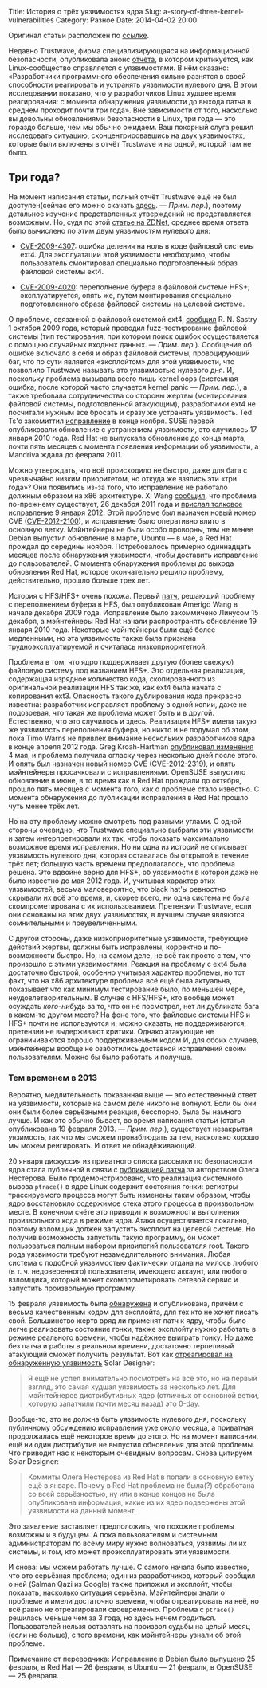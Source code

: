Title: История о трёх уязвимостях ядра
Slug: a-story-of-three-kernel-vulnerabilities
Category: Разное
Date: 2014-04-02 20:00

Оригинал статьи расположен по [ссылке](https://lwn.net/Articles/538898/).

Недавно Trustwave, фирма специализирующаяся на информационной безопасности, опубликовала анонс [отчёта](http://www2.trustwave.com/rs/trustwave/images/Trustwave_GSR_ExecutiveSummary_4page_Final_Digital.pdf), в котором критикуется, как Linux-сообщество справляется с уязвимостями. В нём сказано: «Разработчики программного обеспечения сильно разнятся в своей способности реагировать и устранять уязвимости нулевого дня. В этом исследовании показано, что у разработчиков Linux худшее время реагирования: с момента обнаружения уязвимости до выхода патча в среднем проходит почти три года». Вне зависимости от того, насколько вы довольны обновлениями безопасности в Linux, три года — это гораздо больше, чем мы обычно ожидаем. Ваш покорный слуга решил исследовать ситуацию, сконцентрировавшись на двух уязвимостях, которые были включены в отчёт Trustwave и на одной, которой там не было.

## Три года?

На момент написания статьи, полный отчёт Trustwave ещё не был доступен(сейчас его можно скачать [здесь](http://www2.trustwave.com/rs/trustwave/images/2013-Global-Security-Report.pdf). — _Прим. пер._), поэтому детальное изучение представленных утверждений не представляется возможным. Но, судя по этой [статье на ZDNet](http://www.zdnet.com/linux-trailed-windows-in-patching-zero-days-in-2012-report-says-7000011326/), среднее время ответа было вычислено по этим двум уязвимостям нулевого дня:

* [CVE-2009-4307](http://cve.mitre.org/cgi-bin/cvename.cgi?name=CVE-2009-4307): ошибка деления на ноль в коде файловой системы ext4. Для эксплуатации этой уязвимости необходимо, чтобы пользователь смонтировал специально подготовленный образ файловой системы ext4.

* [CVE-2009-4020](http://cve.mitre.org/cgi-bin/cvename.cgi?name=CVE-2009-4020): переполнение буфера в файловой системе HFS+; эксплуатируется, опять же, путем монтирования специально подготовленного образа файловой системы на целевой системе.

О проблеме, связанной с файловой системой ext4, [сообщил](https://bugzilla.kernel.org/show_bug.cgi?id=14287) R. N. Sastry 1 октября 2009 года, который проводил fuzz-тестирование файловой системы (тип тестирования, при котором поиск ошибок осуществляется с помощью случайных входных данных. — _Прим. пер._). Сообщение об ошибке включало в себя и образ файловой системы, провоцирующий баг, что по сути является «эксплойтом» для этой уязвимости, что позволило Trustwave называть это уязвимостью нулевого дня. И, поскольку проблема вызывала всего лишь kernel oops (системная ошибка, после которой часто случается kernel panic — _Прим. пер._), а также требовала сотрудничества со стороны жертвы (монтирования файловой системы, подготовленной атакующим), разработчики ext4 не посчитали нужным все бросать и сразу же устранять уязвимость. Ted Ts'o закомиттил [исправление](https://git.kernel.org/?p=linux/kernel/git/torvalds/linux-2.6.git;a=commit;h=503358ae01b70ce6909d19dd01287093f6b6271c) в конце ноября. SUSE первой опубликовали обновление с устранением уязвимости, это случилось 17 января 2010 года. Red Hat не выпускала обновление до конца марта, почти пять месяцев с момента появления информации об уязвимости, а Mandriva ждала до февраля 2011.

Можно утверждать, что всё происходило не быстро, даже для бага с чрезвычайно низким приоритетом, но откуда же взялись эти «три года»? Они появились из-за того, что исправление не работало должным образом на x86 архитектуре. Xi Wang [сообщил](http://lwn.net/Articles/538899/), что проблема по-прежнему существует, 26 декабря 2011 года и [прислал толковое исправление](http://lwn.net/Articles/538900/) 9 января 2012. Этой проблеме был назначен новый номер CVE ([CVE-2012-2100](http://lwn.net/Articles/496295/)), и исправление было оперативно влито в основную ветку. Мэйнтейнеры не были особо проворны, тем не менее Debian выпустил обновление в марте, Ubuntu — в мае, а Red Hat прождал до середины ноября. Потребовалось примерно одиннадцать месяцев после обнаружения уязвимости, чтобы доставить исправление до пользователей. С момента обнаружения проблемы до выхода обновления Red Hat, которое окончательно решило проблему, действительно, прошло больше трех лет.

История с HFS/HFS+ очень похожа. Первый [патч](http://marc.info/?l=linux-mm-commits&m=125987755823047&w=2), решающий проблему с переполнением буфера в HFS, был опубликован Amerigo Wang в начале декабря 2009 года. Исправление было закоммичено Линусом 15 декабря, а мэйнтейнеры Red Hat начали распространять обновление 19 января 2010 года. Некоторые мэйнтейнеры были ещё более медленными, но эта уязвимость также была признана трудноэксплуатируемой и считалась низкоприоритетной.

Проблема в том, что ядро поддерживает другую (более свежую) файловую систему под названием HFS+. Это отдельная реализация, содержащая изрядное количество кода, скопированного из оригинальной реализации HFS так же, как ext4 была начата с копирования ext3. Опасность такого дублирования кода прекрасно известна: разработчик исправляет проблему в одной копии, даже не подозревая, что такая же проблема может быть и в другой. Естественно, что это случилось и здесь. Реализация HFS+ имела такую же уязвимость переполнения буфера, но никто и не подумал об этом, пока Timo Warns не привлёк внимание нескольких разработчиков ядра в конце апреля 2012 года. Greg Kroah-Hartman [опубликовал изменения](http://git.kernel.org/linus/6f24f892871acc47b40dd594c63606a17c714f77) 4 мая, и проблема получила огласку через несколько дней после этого. И опять был назначен новый номер CVE ([CVE-2012-2319](http://lwn.net/Articles/500139/)), и опять мэйнтейнеры просачковали с исправлениями. OpenSUSE выпустило обновление в июне, в то время как в Red Hat прождали до октября, прошло пять месяцев с момента того, как о проблеме стало известно. С момента обнаружения до публикации исправления в Red Hat прошло чуть менее трёх лет.

Но на эту проблему можно смотреть под разными углами. С одной стороны очевидно, что Trustwave специально выбрали эти уязвимости и затем интерпретировали их так, чтобы показать максимально возможное время исправления. Но ни одна из историй не описывает уязвимость нулевого дня, которая оставалась бы открытой в течение трёх лет; большую часть времени предполагалось, что проблема решена. Это вдвойне верно для HFS+, об уязвимости в которой даже не было известно до мая 2012 года. И, учитывая характер этих уязвимостей, весьма маловероятно, что black hat'ы ревностно скрывали их всё это время, и, скорее всего, ни одна система не была скомпрометирована с их использованием. Претензии Trustwave, если они основаны на этих двух уязвимостях, в лучшем случае являются сомнительными и преувеличенными.

С другой стороны, даже низкоприоритетные уязвимости, требующие действий жертвы, должны быть исправлены, корректно и по-возможности быстро. Но, на самом деле, не всё так просто с тем, что произошло с этими уязвимостями. Реакция на проблему с ext4 была достаточно быстрой, особенно учитывая характер проблемы, но тот факт, что на x86 архитектуре проблема всё ещё была актуальна, показывает что как минимум тестирование было, по меньшей мере, неудовлетворительным. В случае с HFS/HFS+, кто вообще может осуждать _кого-нибудь_ за то, что он не посмотрел, нет ли дубликата бага в каком-то другом месте? На фоне того, что файловые системы HFS и HFS+ почти не используются и, можно сказать, не поддерживаются, претензии не выдерживают критики. Однако атакующие не ограничиваются хорошо поддерживаемым кодом И, для обоих случаев, мэйнтейнеры вообще не озаботились доставкой исправлений своим пользователям. Можно бы было работать и получше.

### Тем временем в 2013

Вероятно, медлительность показанная выше — это естественный ответ на уязвимости, которые на самом деле никого не волнуют. Если бы они они были более серьёзными реакция, бесспорно, была бы намного лучше. И как это обычно бывает, во время написания статьи (статья опубликована 19 февраля 2013. — _Прим. пер._), существует незакрытая уязимость, так что мы сможем пронаблюдать за тем, насколько хорошо мы можем реигировать. И ответ не обнадёживающий.

20 января дискуссия из приватного списка рассылки по безопасности ядра стала публичной в связи с [публикацией патча](http://lwn.net/Articles/538902/) за авторством Олега Нестерова. Было продемонстрировано, что реализация системного вызова `ptrace()` в ядре Linux содержит состояния гонки: регистры трассируемого процесса могут быть изменены таким образом, чтобы ядро восстановило содержимое стека этого процесса в произвольном месте. В конечном счёте это приводит к возможности выполнения произвольного кода в режиме ядра. Атака осуществляется локально, поэтому взломщик должен запустить эксплоит на целевой системе. Но получив возможность запустить такую программу, он может пользоваться полным набором привилегий пользователя root. Такого рода уязвимости требуют незамедлительного внимания. Любая система с подобной уязвимостью фактически отдана на милось любого (в т. ч. недоверенного) пользователя, имеющего аккаунт, или любого взломщика, который может скомпрометировать сетевой сервис и запустить произвольную программу.

15 февраля уязвимость была [обнаружена](http://lwn.net/Articles/538904/) и опубликована, причём с весьма качественным кодом для эксплойта, для тех кто не хочет писать свой. Большинство жертв вряд ли применят патч к ядру, чтобы было легче реализовать состояние гонки, также эксплойту нужно работать в режиме реального времени, чтобы надёжнее выиграть гонку. Но даже без патча и работы в реальном времени, достаточно терпеливый атакующий сможет получить результат. Вот как [отреагировал на обнаруженную уязвимость](http://lwn.net/Articles/538905/) Solar Designer:

> Я ещё не успел внимательно посмотреть на всё это, но на первый взгляд, это самая худшая уязвимость за несколько лет. Для мэйнтейнеров дистрибутивных ядер (отличных от основной ветки, которую запатчили почти месяц назад) это 0-day.

Вообще-то, это не должна быть уязвимость нулевого дня, поскольку публичному обсуждению исправления уже около месяца, а приватная продолжалась ещё некоторое время до этого. Но на момент написания, ещё ни один дистрибутив не выпустил обновления для этой проблемы. Что приводит нас к некоторым очевидным вопросам. Снова цитируем Solar Designer:

> Коммиты Олега Нестерова из Red Hat в попали в основную ветку ещё в январе. Почему в Red Hat проблема не была(?) обработана со всей серьёзностью, ну или в конце концов не была опубликована информация, какие из их ядер подвержены этой уязвимости на данный момент.

Это заявление заставляет предположить, что похожие проблемы возможны и в будущем. А пока пользователям и системным администраторам по всему миру нужно волноваться, уязвимы ли их системы, и том, кто может проэксплуатировать эти уязвимости.

И снова: мы можем работать лучше. С самого начала было известно, что это серьёзная проблема; один из разработчиков, который сообщил о ней (Salman Qazi из Google) также приложил и эксплойт, чтобы показать, насколько ситуация серьёзна. Мэйнтейнеры знали о проблеме и имели достаточно времени, чтобы отреагировать на неё, но всё равно не отреагировали своевременно. Проблема с `ptrace()` решилась меньше чем за 3 года, но здесь нечем гордиться. Пользователей нельзя оставлять на произвол судьбы на целый месяц (если не больше), с того времени, как мэйнтейнеры узнали об этой проблеме.

Примечание от переводчика:
Исправление в Debian было выпущено 25 февраля, в Red Hat — 26 февраля, в Ubuntu — 21 февраля, в OpenSUSE — 25 февраля.
